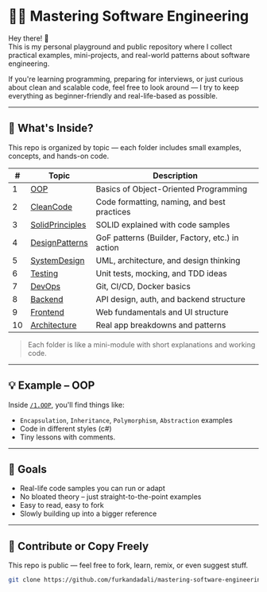 # 👨‍💻 Mastering Software Engineering

Hey there! 👋  
This is my personal playground and public repository where I collect practical examples, mini-projects, and real-world patterns about software engineering.

If you're learning programming, preparing for interviews, or just curious about clean and scalable code, feel free to look around — I try to keep everything as beginner-friendly and real-life-based as possible.

---

## 📂 What's Inside?

This repo is organized by topic — each folder includes small examples, concepts, and hands-on code.

| #  | Topic                          | Description |
|----|--------------------------------|-------------|
| 1  | [OOP](./1.OOP)                 | Basics of Object-Oriented Programming |
| 2  | [CleanCode](./2.CleanCode)     | Code formatting, naming, and best practices |
| 3  | [SolidPrinciples](./3.SolidPrinciples) | SOLID explained with code samples |
| 4  | [DesignPatterns](./4.DesignPatterns) | GoF patterns (Builder, Factory, etc.) in action |
| 5  | [SystemDesign](./5.SystemDesign)     | UML, architecture, and design thinking |
| 6  | [Testing](./6.Testing)         | Unit tests, mocking, and TDD ideas |
| 7  | [DevOps](./7.DevOps)           | Git, CI/CD, Docker basics |
| 8  | [Backend](./8.Backend)         | API design, auth, and backend structure |
| 9  | [Frontend](./9.Frontend)       | Web fundamentals and UI structure |
| 10 | [Architecture](./10.Architecture) | Real app breakdowns and patterns |

> Each folder is like a mini-module with short explanations and working code.

---

## 💡 Example – OOP

Inside [`/1.OOP`](./1.OOP), you'll find things like:

- `Encapsulation`, `Inheritance`, `Polymorphism`, `Abstraction` examples
- Code in different styles (c#)
- Tiny lessons with comments.

---

## 🎯 Goals

- Real-life code samples you can run or adapt
- No bloated theory – just straight-to-the-point examples
- Easy to read, easy to fork
- Slowly building up into a bigger reference

---

## 🤝 Contribute or Copy Freely

This repo is public — feel free to fork, learn, remix, or even suggest stuff.

```bash
git clone https://github.com/furkandadali/mastering-software-engineering.git
